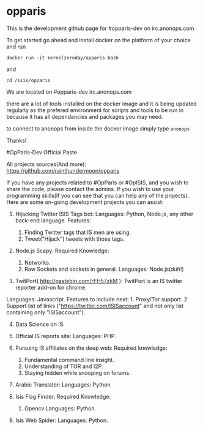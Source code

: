 # opparis

This is the development github page for #opparis-dev on irc.anonops.com

To get started go ahead and install docker on the platform of your choice and run 

`docker run -it kernelzeroday/opparis bash`

and 

`cd /isis/opparis`

We are located on #opparis-dev irc.anonops.com

there are a lot of tools installed on the docker image and it is being updated regularly as the prefered environment for scripts and tools to be run in because it has all dependancies and packages you may need. 

to connect to anonops from inside the docker image simply type `anonops`

Thanks!






#OpParis-Dev Official Paste

All projects sources(And more): https://github.com/rainthundermoon/opparis 

If you have any projects related to #OpParis or #OpISIS, and you wish to share the code, please contact the admins.
If you wish to use your programming skills(If you can see that you can help any of the projects).
Here are some on-going development projects you can assist:

1. Hijacking Twitter ISIS Tags bot:
Languages: Python, Node.js, any other back-end language.
Features:
	1. Finding Twitter tags that IS men are using.
	2. Tweet("Hijack") tweets with those tags.

2. Node.js Scapy:
Required Knowledge:
	1. Networks.
	2. Raw Sockets and sockets in general.
Languages: Node.js(duh!)

3. TwitPort( http://pastebin.com/rFH57zkM ):
TwitPort is an IS twitter reporter add-on for chrome.

Languages: Javascript.
Features to include next:
	1. Proxy/Tor support.
	2. Support list of links ("https://twitter.com/ISISaccount" and not only list containing only "ISISaccount").

4. Data Science on IS.

5. Official IS reports site:
Languages: PHP.

6. Pursuing IS affiliates on the deep web:
Required knowledge:
	1. Fundamental command line insight.
	2. Understanding of TOR and I2P.
	3. Staying hidden while snooping on forums.

7. Arabic Translator:
Languages: Python

8. Isis Flag Finder:
Required Knowledge:
	1. Opencv
Languages: Python.

9. Isis Web Spider:
Languages: Python.


